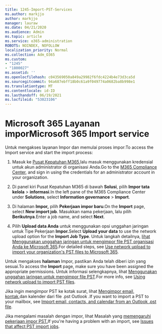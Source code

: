 ```yaml
---
title: 1245-Import-PST-Services
ms.author: markjjo
author: markjjo
manager: lauraw
ms.date: 04/21/2020
ms.audience: Admin
ms.topic: article
ms.service: o365-administration
ROBOTS: NOINDEX, NOFOLLOW
localization_priority: Normal
ms.collection: Adm_O365
ms.custom:
- "1245"
- "1800027"
ms.assetid: ''
ms.openlocfilehash: c043569050a849a29982f6fdc4224b4e73d3ca5d
ms.sourcegitcommit: 94a687ebff18b0c61a9f049774a0682ba8b998e1
ms.translationtype: MT
ms.contentlocale: id-ID
ms.lasthandoff: 06/19/2021
ms.locfileid: "53023106"
---
```

# <a name="microsoft-365-import-service"></a><span data-ttu-id="f2046-102">Microsoft 365 Layanan impor</span><span class="sxs-lookup"><span data-stu-id="f2046-102">Microsoft 365 Import service</span></span>

<span data-ttu-id="f2046-103">Untuk mengakses layanan Impor dan memulai proses impor:</span><span class="sxs-lookup"><span data-stu-id="f2046-103">To access the Import service and start the import process:</span></span>

1. <span data-ttu-id="f2046-104">Masuk ke [Pusat Kepatuhan M365,](https://compliance.microsoft.com/)lalu masuk menggunakan kredensial untuk akun administrator di organisasi Anda.</span><span class="sxs-lookup"><span data-stu-id="f2046-104">Go to the [M365 Compliance Center](https://compliance.microsoft.com/), and sign in using the credentials for an administrator account in your organization.</span></span>

1. <span data-ttu-id="f2046-105">Di panel kiri Pusat Kepatuhan M365 di bawah **Solusi**, pilih **Impor tata kelola**  >  **informasi**.</span><span class="sxs-lookup"><span data-stu-id="f2046-105">In the left pane of the M365 Compliance Center under **Solutions**, select **Information governance** > **Import**.</span></span>

1. <span data-ttu-id="f2046-106">Di halaman **Impor,** pilih **Pekerjaan impor baru**.</span><span class="sxs-lookup"><span data-stu-id="f2046-106">On the **Import** page, select **New import job**.</span></span> <span data-ttu-id="f2046-107">Masukkan nama pekerjaan, lalu pilih **Berikutnya**.</span><span class="sxs-lookup"><span data-stu-id="f2046-107">Enter a job name, and select **Next**.</span></span>

1. <span data-ttu-id="f2046-108">Pilih **Upload data Anda** untuk menggunakan opsi unggahan jaringan untuk Tipe Pekerjaan **Impor.**</span><span class="sxs-lookup"><span data-stu-id="f2046-108">Select **Upload your data** to use the network upload option for the **Import Job Type**.</span></span> <span data-ttu-id="f2046-109">Untuk langkah detailnya, [lihat Menggunakan unggahan jaringan untuk mengimpor file PST organisasi Anda ke Microsoft 365](/compliance/use-network-upload-to-import-pst-files).</span><span class="sxs-lookup"><span data-stu-id="f2046-109">For detailed steps, see [Use network upload to import your organization's PST files to Microsoft 365](/compliance/use-network-upload-to-import-pst-files).</span></span>

<span data-ttu-id="f2046-110">Untuk mengakses **halaman** Impor, pastikan Anda telah diberi izin yang sesuai.</span><span class="sxs-lookup"><span data-stu-id="f2046-110">To access the **Import** page, make sure you have been assigned the appropriate permissions.</span></span> <span data-ttu-id="f2046-111">Untuk informasi selengkapnya, lihat [Menggunakan unggahan jaringan untuk mengimpor file PST](/microsoft-365/compliance/importing-pst-files-to-office-365#using-network-upload-to-import-pst-files).</span><span class="sxs-lookup"><span data-stu-id="f2046-111">For more info, see [Using network upload to import PST files](/microsoft-365/compliance/importing-pst-files-to-office-365#using-network-upload-to-import-pst-files).</span></span>

<span data-ttu-id="f2046-112">Jika ingin mengimpor PST ke kotak surat, lihat [Mengimpor email, kontak,](https://support.office.com/article/import-email-contacts-and-calendar-from-an-outlook-pst-file-431a8e9a-f99f-4d5f-ae48-ded54b3440ac)dan kalender dari file .pst Outlook .</span><span class="sxs-lookup"><span data-stu-id="f2046-112">If you want to import a PST to your mailbox, see [Import email, contacts, and calendar from an Outlook .pst file](https://support.office.com/article/import-email-contacts-and-calendar-from-an-outlook-pst-file-431a8e9a-f99f-4d5f-ae48-ded54b3440ac).</span></span>

<span data-ttu-id="f2046-113">Jika mengalami masalah dengan impor, lihat Masalah yang [memengaruhi pekerjaan impor PST.](/office365/troubleshoot/pst-import-service/issues-with-pst-import-job)</span><span class="sxs-lookup"><span data-stu-id="f2046-113">If you're having a problem with an import, see [Issues that affect PST import jobs](/office365/troubleshoot/pst-import-service/issues-with-pst-import-job).</span></span>

